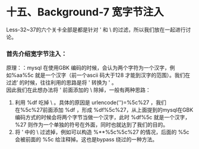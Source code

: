 # 十五、Background-7 宽字节注入

Less-32~37的六个关卡全部是都是针对 ' 和 \ 的过滤，所以我们放在一起进行讨论。

### 首先介绍宽字节注入：

原理：：mysql 在使用GBK 编码的时候，会认为两个字符为一个汉字，例如%aa%5c 就是一个汉字（前一个ascii 码大于128 才能到汉字的范围）。我们在过滤’ 的时候，往往利用的思路是将  '  转换为  \' 。<br>
因此我们在此想办法将  '  前面添加的  \  除掉，一般有两种思路：

1. 利用 %df 吃掉 \  。具体的原因是 urlencode('\')=%5c%27 ，我们在%5c%27前面添加 %df ，形成 %df%5c%27，从上面提到的mysql在GBK编码方式的时候会将两个字节当做一个汉字，此时 %df%5c 就是一个汉字， %27 则作为一个单独的符号在外面，同时也就达到了我们的目的。
2. 将 \' 中的 \ 过滤掉，例如可以构造 %**%5c%5c%27 的情况，后面的 %5c 会被前面的 %5c 给注释掉。这也是bypass 绕过的一种方法。